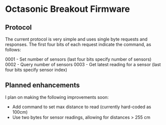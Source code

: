 # Octasonic Breakout Firmware

## Protocol

The current protocol is very simple and uses single byte requests and responses. The first four bits of each request indicate the command, as follows:

0001 - Set number of sensors (last four bits specify number of sensors)
0002 - Query number of sensors
0003 - Get latest reading for a sensor (last four bits specify sensor index)

## Planned enhancements

I plan on making the following improvements soon:

- Add command to set max distance to read (currently hard-coded as 100cm)
- Use two bytes for sensor readings, allowing for distances > 255 cm




